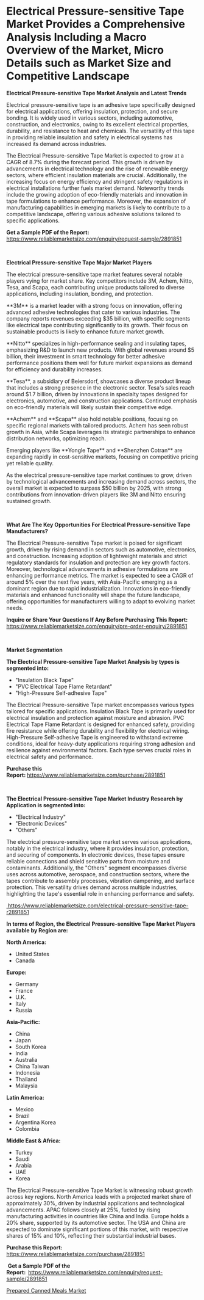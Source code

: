 <p><h1>Electrical Pressure-sensitive Tape Market Provides a Comprehensive Analysis Including a Macro Overview of the Market, Micro Details such as Market Size and Competitive Landscape</h1></p><p><strong>Electrical Pressure-sensitive Tape Market Analysis and Latest Trends</strong></p>
<p><p>Electrical pressure-sensitive tape is an adhesive tape specifically designed for electrical applications, offering insulation, protection, and secure bonding. It is widely used in various sectors, including automotive, construction, and electronics, owing to its excellent electrical properties, durability, and resistance to heat and chemicals. The versatility of this tape in providing reliable insulation and safety in electrical systems has increased its demand across industries.</p><p>The Electrical Pressure-sensitive Tape Market is expected to grow at a CAGR of 8.7% during the forecast period. This growth is driven by advancements in electrical technology and the rise of renewable energy sectors, where efficient insulation materials are crucial. Additionally, the increasing focus on energy efficiency and stringent safety regulations in electrical installations further fuels market demand. Noteworthy trends include the growing adoption of eco-friendly materials and innovation in tape formulations to enhance performance. Moreover, the expansion of manufacturing capabilities in emerging markets is likely to contribute to a competitive landscape, offering various adhesive solutions tailored to specific applications.</p></p>
<p><strong>Get a Sample PDF of the Report:&nbsp;</strong> <a href="https://www.reliablemarketsize.com/enquiry/request-sample/2891851?utm_campaign=3220&utm_medium=2&utm_source=Github&utm_content=ia&utm_term=14032025&utm_id=electrical-pressure-sensitive-tape">https://www.reliablemarketsize.com/enquiry/request-sample/2891851</a></p>
<p>&nbsp;</p>
<p><strong>Electrical Pressure-sensitive Tape Major Market Players</strong></p>
<p><p>The electrical pressure-sensitive tape market features several notable players vying for market share. Key competitors include 3M, Achem, Nitto, Tesa, and Scapa, each contributing unique products tailored to diverse applications, including insulation, bonding, and protection.</p><p>**3M** is a market leader with a strong focus on innovation, offering advanced adhesive technologies that cater to various industries. The company reports revenues exceeding $35 billion, with specific segments like electrical tape contributing significantly to its growth. Their focus on sustainable products is likely to enhance future market growth.</p><p>**Nitto** specializes in high-performance sealing and insulating tapes, emphasizing R&D to launch new products. With global revenues around $5 billion, their investment in smart technology for better adhesive performance positions them well for future market expansions as demand for efficiency and durability increases.</p><p>**Tesa**, a subsidiary of Beiersdorf, showcases a diverse product lineup that includes a strong presence in the electronic sector. Tesa's sales reach around $1.7 billion, driven by innovations in specialty tapes designed for electronics, automotive, and construction applications. Continued emphasis on eco-friendly materials will likely sustain their competitive edge.</p><p>**Achem** and **Scapa** also hold notable positions, focusing on specific regional markets with tailored products. Achem has seen robust growth in Asia, while Scapa leverages its strategic partnerships to enhance distribution networks, optimizing reach.</p><p>Emerging players like **Yongle Tape** and **Shenzhen Cotran** are expanding rapidly in cost-sensitive markets, focusing on competitive pricing yet reliable quality.</p><p>As the electrical pressure-sensitive tape market continues to grow, driven by technological advancements and increasing demand across sectors, the overall market is expected to surpass $50 billion by 2025, with strong contributions from innovation-driven players like 3M and Nitto ensuring sustained growth.</p></p>
<p>&nbsp;</p>
<p><strong>What Are The Key Opportunities For Electrical Pressure-sensitive Tape Manufacturers?</strong></p>
<p><p>The Electrical Pressure-sensitive Tape market is poised for significant growth, driven by rising demand in sectors such as automotive, electronics, and construction. Increasing adoption of lightweight materials and strict regulatory standards for insulation and protection are key growth factors. Moreover, technological advancements in adhesive formulations are enhancing performance metrics. The market is expected to see a CAGR of around 5% over the next five years, with Asia-Pacific emerging as a dominant region due to rapid industrialization. Innovations in eco-friendly materials and enhanced functionality will shape the future landscape, offering opportunities for manufacturers willing to adapt to evolving market needs.</p></p>
<p><strong>Inquire or Share Your Questions If Any Before Purchasing This Report:</strong> <a href="https://www.reliablemarketsize.com/enquiry/pre-order-enquiry/2891851?utm_campaign=3220&utm_medium=2&utm_source=Github&utm_content=ia&utm_term=14032025&utm_id=electrical-pressure-sensitive-tape">https://www.reliablemarketsize.com/enquiry/pre-order-enquiry/2891851</a></p>
<p>&nbsp;</p>
<p><strong>Market Segmentation</strong></p>
<p><strong>The Electrical Pressure-sensitive Tape Market Analysis by types is segmented into:</strong></p>
<p><ul><li>"Insulation Black Tape"</li><li>"PVC Electrical Tape Flame Retardant"</li><li>"High-Pressure Self-adhesive Tape"</li></ul></p>
<p><p>The Electrical Pressure-sensitive Tape market encompasses various types tailored for specific applications. Insulation Black Tape is primarily used for electrical insulation and protection against moisture and abrasion. PVC Electrical Tape Flame Retardant is designed for enhanced safety, providing fire resistance while offering durability and flexibility for electrical wiring. High-Pressure Self-adhesive Tape is engineered to withstand extreme conditions, ideal for heavy-duty applications requiring strong adhesion and resilience against environmental factors. Each type serves crucial roles in electrical safety and performance.</p></p>
<p><strong>Purchase this Report:&nbsp;</strong><a href="https://www.reliablemarketsize.com/purchase/2891851?utm_campaign=3220&utm_medium=2&utm_source=Github&utm_content=ia&utm_term=14032025&utm_id=electrical-pressure-sensitive-tape">https://www.reliablemarketsize.com/purchase/2891851</a></p>
<p>&nbsp;</p>
<p><strong>The Electrical Pressure-sensitive Tape Market Industry Research by Application is segmented into:</strong></p>
<p><ul><li>"Electrical Industry"</li><li>"Electronic Devices"</li><li>"Others"</li></ul></p>
<p><p>The electrical pressure-sensitive tape market serves various applications, notably in the electrical industry, where it provides insulation, protection, and securing of components. In electronic devices, these tapes ensure reliable connections and shield sensitive parts from moisture and contaminants. Additionally, the "Others" segment encompasses diverse uses across automotive, aerospace, and construction sectors, where the tapes contribute to assembly processes, vibration dampening, and surface protection. This versatility drives demand across multiple industries, highlighting the tape's essential role in enhancing performance and safety.</p></p>
<p><a href="https://www.reliablemarketsize.com/electrical-pressure-sensitive-tape-r2891851?utm_campaign=3220&utm_medium=2&utm_source=Github&utm_content=ia&utm_term=14032025&utm_id=electrical-pressure-sensitive-tape">&nbsp;https://www.reliablemarketsize.com/electrical-pressure-sensitive-tape-r2891851</a></p>
<p><strong>In terms of Region, the Electrical Pressure-sensitive Tape Market Players available by Region are:</strong></p>
<p>
    <p> <strong> North America: </strong>
        <ul>
            <li>United States</li>
            <li>Canada</li>
        </ul>
        </p> 
    <p> <strong> Europe: </strong>
        <ul>
            <li>Germany</li>
            <li>France</li>
            <li>U.K.</li>
            <li>Italy</li>
            <li>Russia</li>
        </ul>
        </p> 
    <p> <strong> Asia-Pacific: </strong>
        <ul>
            <li>China</li>
            <li>Japan</li>
            <li>South Korea</li>
            <li>India</li>
            <li>Australia</li>
            <li>China Taiwan</li>
            <li>Indonesia</li>
            <li>Thailand</li>
            <li>Malaysia</li>
        </ul>
        </p> 
    <p> <strong> Latin America: </strong>
        <ul>
            <li>Mexico</li>
            <li>Brazil</li>
            <li>Argentina Korea</li>
            <li>Colombia</li>
        </ul>
        </p> 
    <p> <strong> Middle East & Africa: </strong>
        <ul>
            <li>Turkey</li>
            <li>Saudi</li>
            <li>Arabia</li>
            <li>UAE</li>
            <li>Korea</li>
        </ul>
    </p>
    </p>
<p><p>The Electrical Pressure-sensitive Tape Market is witnessing robust growth across key regions. North America leads with a projected market share of approximately 30%, driven by industrial applications and technological advancements. APAC follows closely at 25%, fueled by rising manufacturing activities in countries like China and India. Europe holds a 20% share, supported by its automotive sector. The USA and China are expected to dominate significant portions of this market, with respective shares of 15% and 10%, reflecting their substantial industrial bases.</p></p>
<p><strong>Purchase this Report: </strong><a href="https://www.reliablemarketsize.com/purchase/2891851?utm_campaign=3220&utm_medium=2&utm_source=Github&utm_content=ia&utm_term=14032025&utm_id=electrical-pressure-sensitive-tape">https://www.reliablemarketsize.com/purchase/2891851</a></p>
<p>&nbsp;<strong>Get a Sample PDF of the Report:&nbsp;&nbsp;</strong><a href="https://www.reliablemarketsize.com/enquiry/request-sample/2891851?utm_campaign=3220&utm_medium=2&utm_source=Github&utm_content=ia&utm_term=14032025&utm_id=electrical-pressure-sensitive-tape">https://www.reliablemarketsize.com/enquiry/request-sample/2891851</a></p>
<p><strong></strong></p>
<p><p><a href="https://github.com/shadnfamoza/Market-Research-Report-List-1/blob/main/prepared-canned-meals-market.md?utm_campaign=3220&utm_medium=2&utm_source=Github&utm_content=ia&utm_term=14032025&utm_id=electrical-pressure-sensitive-tape">Prepared Canned Meals Market</a></p></p>